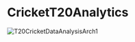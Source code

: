 # CricketT20Analytics

![T20CricketDataAnalysisArch1](https://user-images.githubusercontent.com/87013945/212044143-89dad616-8f1f-4df4-9747-d68d4961a281.png)
